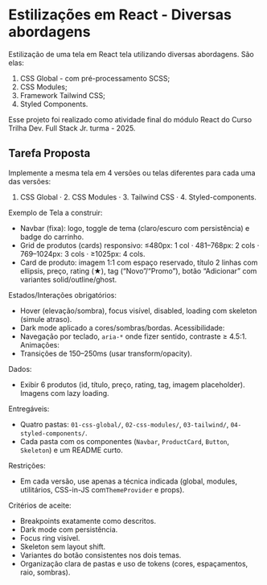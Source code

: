 # Estilizações em React - Diversas abordagens

Estilização de uma tela em React tela utilizando diversas abordagens. São elas:

1. CSS Global - com pré-processamento SCSS;
2. CSS Modules;
3. Framework Tailwind CSS;
4. Styled Components.

Esse projeto foi realizado como atividade final do módulo React do Curso Trilha Dev. Full Stack Jr. turma - 2025​.

## Tarefa Proposta

Implemente a mesma tela em 4 versões ou telas diferentes para cada uma das
versões:

1. CSS Global · 2. CSS Modules · 3. Tailwind CSS · 4. Styled-components.

Exemplo de Tela a construir:

- Navbar (fixa): logo, toggle de tema (claro/escuro com persistência) e badge do carrinho.
- Grid de produtos (cards) responsivo: ≤480px: 1 col · 481–768px: 2 cols · 769–1024px: 3
  cols · ≥1025px: 4 cols.
- Card de produto: imagem 1:1 com espaço reservado, título 2 linhas com ellipsis, preço,
  rating (★), tag (“Novo”/“Promo”), botão “Adicionar” com variantes solid/outline/ghost.

Estados/Interações obrigatórios:

- Hover (elevação/sombra), focus visível, disabled, loading com skeleton (simule atraso).
- Dark mode aplicado a cores/sombras/bordas.
  Acessibilidade:
- Navegação por teclado, `aria-*` onde fizer sentido, contraste ≥ 4.5:1.
  Animações:
- Transições de 150–250ms (usar transform/opacity).

Dados:

- Exibir 6 produtos (id, título, preço, rating, tag, imagem placeholder). Imagens com lazy
  loading.

Entregáveis:

- Quatro pastas: `01-css-global/`, `02-css-modules/`, `03-tailwind/`,
  `04-styled-components/`.
- Cada pasta com os componentes (`Navbar`, `ProductCard`, `Button`, `Skeleton`) e um
  README curto.

Restrições:

- Em cada versão, use apenas a técnica indicada (global, modules, utilitários, CSS-in-JS com`ThemeProvider` e props).

Critérios de aceite:

- Breakpoints exatamente como descritos.
- Dark mode com persistência.
- Focus ring visível.
- Skeleton sem layout shift.
- Variantes do botão consistentes nos dois temas.
- Organização clara de pastas e uso de tokens (cores, espaçamentos, raio, sombras).
